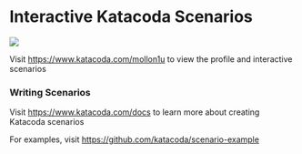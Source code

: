 # Interactive Katacoda Scenarios

[![](http://shields.katacoda.com/katacoda/mollon1u/count.svg)](https://www.katacoda.com/mollon1u "Get your profile on Katacoda.com")

Visit https://www.katacoda.com/mollon1u to view the profile and interactive scenarios

### Writing Scenarios
Visit https://www.katacoda.com/docs to learn more about creating Katacoda scenarios

For examples, visit https://github.com/katacoda/scenario-example
